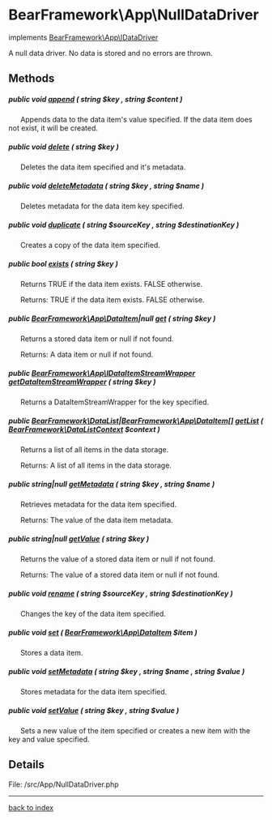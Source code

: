 # BearFramework\App\NullDataDriver

implements [BearFramework\App\IDataDriver](bearframework.app.idatadriver.class.md)

A null data driver. No data is stored and no errors are thrown.

## Methods

##### public void [append](bearframework.app.nulldatadriver.append.method.md) ( string $key , string $content )

&nbsp;&nbsp;&nbsp;&nbsp;&nbsp;&nbsp;Appends data to the data item's value specified. If the data item does not exist, it will be created.

##### public void [delete](bearframework.app.nulldatadriver.delete.method.md) ( string $key )

&nbsp;&nbsp;&nbsp;&nbsp;&nbsp;&nbsp;Deletes the data item specified and it's metadata.

##### public void [deleteMetadata](bearframework.app.nulldatadriver.deletemetadata.method.md) ( string $key , string $name )

&nbsp;&nbsp;&nbsp;&nbsp;&nbsp;&nbsp;Deletes metadata for the data item key specified.

##### public void [duplicate](bearframework.app.nulldatadriver.duplicate.method.md) ( string $sourceKey , string $destinationKey )

&nbsp;&nbsp;&nbsp;&nbsp;&nbsp;&nbsp;Creates a copy of the data item specified.

##### public bool [exists](bearframework.app.nulldatadriver.exists.method.md) ( string $key )

&nbsp;&nbsp;&nbsp;&nbsp;&nbsp;&nbsp;Returns TRUE if the data item exists. FALSE otherwise.

&nbsp;&nbsp;&nbsp;&nbsp;&nbsp;&nbsp;Returns: TRUE if the data item exists. FALSE otherwise.

##### public [BearFramework\App\DataItem](bearframework.app.dataitem.class.md)|null [get](bearframework.app.nulldatadriver.get.method.md) ( string $key )

&nbsp;&nbsp;&nbsp;&nbsp;&nbsp;&nbsp;Returns a stored data item or null if not found.

&nbsp;&nbsp;&nbsp;&nbsp;&nbsp;&nbsp;Returns: A data item or null if not found.

##### public [BearFramework\App\IDataItemStreamWrapper](bearframework.app.idataitemstreamwrapper.class.md) [getDataItemStreamWrapper](bearframework.app.nulldatadriver.getdataitemstreamwrapper.method.md) ( string $key )

&nbsp;&nbsp;&nbsp;&nbsp;&nbsp;&nbsp;Returns a DataItemStreamWrapper for the key specified.

##### public [BearFramework\DataList](bearframework.datalist.class.md)|[BearFramework\App\DataItem[]](bearframework.app.dataitem.class.md) [getList](bearframework.app.nulldatadriver.getlist.method.md) ( [BearFramework\DataListContext](bearframework.datalistcontext.class.md) $context )

&nbsp;&nbsp;&nbsp;&nbsp;&nbsp;&nbsp;Returns a list of all items in the data storage.

&nbsp;&nbsp;&nbsp;&nbsp;&nbsp;&nbsp;Returns: A list of all items in the data storage.

##### public string|null [getMetadata](bearframework.app.nulldatadriver.getmetadata.method.md) ( string $key , string $name )

&nbsp;&nbsp;&nbsp;&nbsp;&nbsp;&nbsp;Retrieves metadata for the data item specified.

&nbsp;&nbsp;&nbsp;&nbsp;&nbsp;&nbsp;Returns: The value of the data item metadata.

##### public string|null [getValue](bearframework.app.nulldatadriver.getvalue.method.md) ( string $key )

&nbsp;&nbsp;&nbsp;&nbsp;&nbsp;&nbsp;Returns the value of a stored data item or null if not found.

&nbsp;&nbsp;&nbsp;&nbsp;&nbsp;&nbsp;Returns: The value of a stored data item or null if not found.

##### public void [rename](bearframework.app.nulldatadriver.rename.method.md) ( string $sourceKey , string $destinationKey )

&nbsp;&nbsp;&nbsp;&nbsp;&nbsp;&nbsp;Changes the key of the data item specified.

##### public void [set](bearframework.app.nulldatadriver.set.method.md) ( [BearFramework\App\DataItem](bearframework.app.dataitem.class.md) $item )

&nbsp;&nbsp;&nbsp;&nbsp;&nbsp;&nbsp;Stores a data item.

##### public void [setMetadata](bearframework.app.nulldatadriver.setmetadata.method.md) ( string $key , string $name , string $value )

&nbsp;&nbsp;&nbsp;&nbsp;&nbsp;&nbsp;Stores metadata for the data item specified.

##### public void [setValue](bearframework.app.nulldatadriver.setvalue.method.md) ( string $key , string $value )

&nbsp;&nbsp;&nbsp;&nbsp;&nbsp;&nbsp;Sets a new value of the item specified or creates a new item with the key and value specified.

## Details

File: /src/App/NullDataDriver.php

---

[back to index](index.md)


